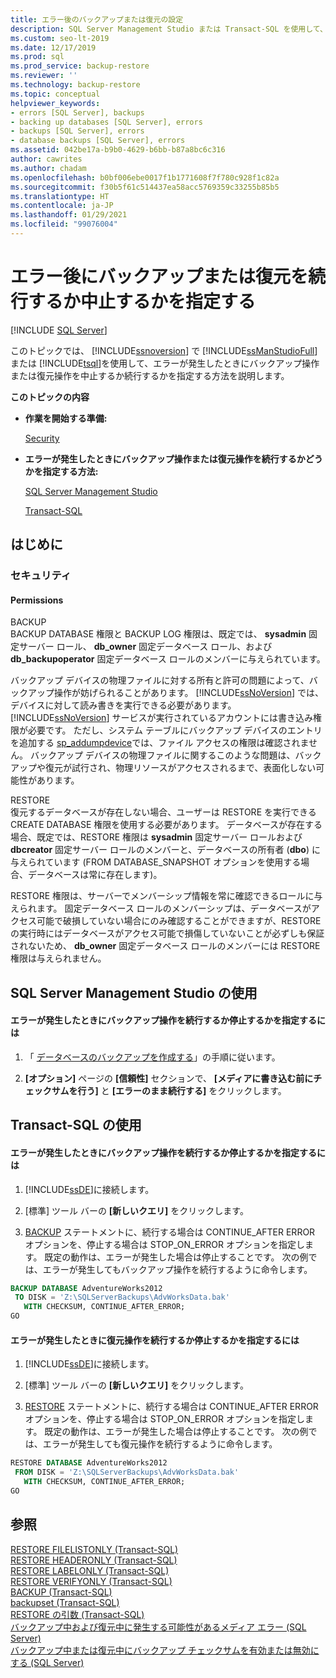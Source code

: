```yaml
---
title: エラー後のバックアップまたは復元の設定
description: SQL Server Management Studio または Transact-SQL を使用して、SQL Server でエラーが発生したときにバックアップ操作または復元操作を続行するかどうかを指定する方法を学習します。
ms.custom: seo-lt-2019
ms.date: 12/17/2019
ms.prod: sql
ms.prod_service: backup-restore
ms.reviewer: ''
ms.technology: backup-restore
ms.topic: conceptual
helpviewer_keywords:
- errors [SQL Server], backups
- backing up databases [SQL Server], errors
- backups [SQL Server], errors
- database backups [SQL Server], errors
ms.assetid: 042be17a-b9b0-4629-b6bb-b87a8bc6c316
author: cawrites
ms.author: chadam
ms.openlocfilehash: b0bf006ebe0017f1b1771608f7f780c928f1c82a
ms.sourcegitcommit: f30b5f61c514437ea58acc5769359c33255b85b5
ms.translationtype: HT
ms.contentlocale: ja-JP
ms.lasthandoff: 01/29/2021
ms.locfileid: "99076004"
---
```

# <a name="specify-backup-or-restore-to-continue-or-stop-after-error"></a>エラー後にバックアップまたは復元を続行するか中止するかを指定する
 [!INCLUDE [SQL Server](../../includes/applies-to-version/sqlserver.md)]

  このトピックでは、 [!INCLUDE[ssnoversion](../../includes/ssnoversion-md.md)] で [!INCLUDE[ssManStudioFull](../../includes/ssmanstudiofull-md.md)] または [!INCLUDE[tsql](../../includes/tsql-md.md)]を使用して、エラーが発生したときにバックアップ操作または復元操作を中止するか続行するかを指定する方法を説明します。  
  
 **このトピックの内容**  
  
-   **作業を開始する準備:**  
  
     [Security](#Security)  
  
-   **エラーが発生したときにバックアップ操作または復元操作を続行するかどうかを指定する方法:**  
  
     [SQL Server Management Studio](#SSMSProcedure)  
  
     [Transact-SQL](#TsqlProcedure)  
  
##  <a name="before-you-begin"></a><a name="BeforeYouBegin"></a> はじめに  
  
###  <a name="security"></a><a name="Security"></a> セキュリティ  
  
####  <a name="permissions"></a><a name="Permissions"></a> Permissions  
 BACKUP  
 BACKUP DATABASE 権限と BACKUP LOG 権限は、既定では、 **sysadmin** 固定サーバー ロール、 **db_owner** 固定データベース ロール、および **db_backupoperator** 固定データベース ロールのメンバーに与えられています。  
  
 バックアップ デバイスの物理ファイルに対する所有と許可の問題によって、バックアップ操作が妨げられることがあります。 [!INCLUDE[ssNoVersion](../../includes/ssnoversion-md.md)] では、デバイスに対して読み書きを実行できる必要があります。 [!INCLUDE[ssNoVersion](../../includes/ssnoversion-md.md)] サービスが実行されているアカウントには書き込み権限が必要です。 ただし、システム テーブルにバックアップ デバイスのエントリを追加する [sp_addumpdevice](../../relational-databases/system-stored-procedures/sp-addumpdevice-transact-sql.md)では、ファイル アクセスの権限は確認されません。 バックアップ デバイスの物理ファイルに関するこのような問題は、バックアップや復元が試行され、物理リソースがアクセスされるまで、表面化しない可能性があります。  
  
 RESTORE  
 復元するデータベースが存在しない場合、ユーザーは RESTORE を実行できる CREATE DATABASE 権限を使用する必要があります。 データベースが存在する場合、既定では、RESTORE 権限は **sysadmin** 固定サーバー ロールおよび **dbcreator** 固定サーバー ロールのメンバーと、データベースの所有者 (**dbo**) に与えられています (FROM DATABASE_SNAPSHOT オプションを使用する場合、データベースは常に存在します)。  
  
 RESTORE 権限は、サーバーでメンバーシップ情報を常に確認できるロールに与えられます。 固定データベース ロールのメンバーシップは、データベースがアクセス可能で破損していない場合にのみ確認することができますが、RESTORE の実行時にはデータベースがアクセス可能で損傷していないことが必ずしも保証されないため、 **db_owner** 固定データベース ロールのメンバーには RESTORE 権限は与えられません。  
  
##  <a name="using-sql-server-management-studio"></a><a name="SSMSProcedure"></a> SQL Server Management Studio の使用  
  
#### <a name="to-specify-whether-backup-continues-or-stops-after-an-error-is-encountered"></a>エラーが発生したときにバックアップ操作を続行するか停止するかを指定するには  
  
1.  「 [データベースのバックアップを作成する](../../relational-databases/backup-restore/create-a-full-database-backup-sql-server.md)」の手順に従います。  
  
2.  **[オプション]** ページの **[信頼性]** セクションで、 **[メディアに書き込む前にチェックサムを行う]** と **[エラーのまま続行する]** をクリックします。  
  
##  <a name="using-transact-sql"></a><a name="TsqlProcedure"></a> Transact-SQL の使用  
  
#### <a name="to-specify-whether-a-backup-operation-continues-or-stops-after-encountering-an-error"></a>エラーが発生したときにバックアップ操作を続行するか停止するかを指定するには  
  
1.  [!INCLUDE[ssDE](../../includes/ssde-md.md)]に接続します。  
  
2.  [標準] ツール バーの **[新しいクエリ]** をクリックします。  
  
3.  [BACKUP](../../t-sql/statements/backup-transact-sql.md) ステートメントに、続行する場合は CONTINUE_AFTER ERROR オプションを、停止する場合は STOP_ON_ERROR オプションを指定します。 既定の動作は、エラーが発生した場合は停止することです。 次の例では、エラーが発生してもバックアップ操作を続行するように命令します。  
  
```sql  
BACKUP DATABASE AdventureWorks2012   
 TO DISK = 'Z:\SQLServerBackups\AdvWorksData.bak'  
   WITH CHECKSUM, CONTINUE_AFTER_ERROR;  
GO  
```  
  
#### <a name="to-specify-whether-a-restore-operation-continues-or-stops-after-encountering-an-error"></a>エラーが発生したときに復元操作を続行するか停止するかを指定するには  
  
1.  [!INCLUDE[ssDE](../../includes/ssde-md.md)]に接続します。  
  
2.  [標準] ツール バーの **[新しいクエリ]** をクリックします。  
  
3.  [RESTORE](../../t-sql/statements/restore-statements-transact-sql.md) ステートメントに、続行する場合は CONTINUE_AFTER ERROR オプションを、停止する場合は STOP_ON_ERROR オプションを指定します。 既定の動作は、エラーが発生した場合は停止することです。 次の例では、エラーが発生しても復元操作を続行するように命令します。  
  
```sql  
RESTORE DATABASE AdventureWorks2012   
 FROM DISK = 'Z:\SQLServerBackups\AdvWorksData.bak'   
   WITH CHECKSUM, CONTINUE_AFTER_ERROR;  
GO  
```  
  
## <a name="see-also"></a>参照  
 [RESTORE FILELISTONLY &#40;Transact-SQL&#41;](../../t-sql/statements/restore-statements-filelistonly-transact-sql.md)   
 [RESTORE HEADERONLY &#40;Transact-SQL&#41;](../../t-sql/statements/restore-statements-headeronly-transact-sql.md)   
 [RESTORE LABELONLY &#40;Transact-SQL&#41;](../../t-sql/statements/restore-statements-labelonly-transact-sql.md)   
 [RESTORE VERIFYONLY &#40;Transact-SQL&#41;](../../t-sql/statements/restore-statements-verifyonly-transact-sql.md)   
 [BACKUP &#40;Transact-SQL&#41;](../../t-sql/statements/backup-transact-sql.md)   
 [backupset &#40;Transact-SQL&#41;](../../relational-databases/system-tables/backupset-transact-sql.md)   
 [RESTORE の引数 &#40;Transact-SQL&#41;](../../t-sql/statements/restore-statements-arguments-transact-sql.md)   
 [バックアップ中および復元中に発生する可能性があるメディア エラー &#40;SQL Server&#41;](../../relational-databases/backup-restore/possible-media-errors-during-backup-and-restore-sql-server.md)   
 [バックアップ中または復元中にバックアップ チェックサムを有効または無効にする &#40;SQL Server&#41;](../../relational-databases/backup-restore/enable-or-disable-backup-checksums-during-backup-or-restore-sql-server.md)  
  
  
